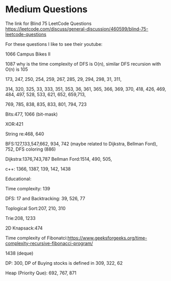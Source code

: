 # Medium Questions


The link for Blind 75 LeetCode Questions
https://leetcode.com/discuss/general-discussion/460599/blind-75-leetcode-questions

For these questions I like to see their youtube:

1066 Campus Bikes II

1087 why is the time complexity of DFS is O(n), similar DFS recursion with O(n) is 105

173, 247, 250, 254, 259, 267, 285, 29, 294, 298, 31, 311, 

314, 320, 325, 33, 333, 351, 353, 36, 361, 365, 366, 369, 370, 418, 426, 469, 484, 497, 528, 533, 621, 652, 659,713, 

769, 785, 838, 835, 833, 801, 794, 723

Bits:477, 1066 (bit-mask)

XOR:421

String re:468, 640

BFS:127,133,547,662, 934, 742 (maybe related to Dijkstra, Bellman Ford), 752, DFS coloring (886)

Dijkstra:1376,743,787  Bellman Ford:1514, 490, 505, 

c++: 1366, 1387, 139, 142, 1438

Educational:

Time complexity: 139

DFS: 17 and Backtracking: 39, 526, 77

Toplogical Sort:207, 210, 310

Trie:208, 1233

2D Knapsack:474

Time complexity of Fibonatci:https://www.geeksforgeeks.org/time-complexity-recursive-fibonacci-program/

1438 (deque)

DP: 300, DP of Buying stocks is defined in 309, 322, 62

Heap (Priority Que): 692, 767, 871


